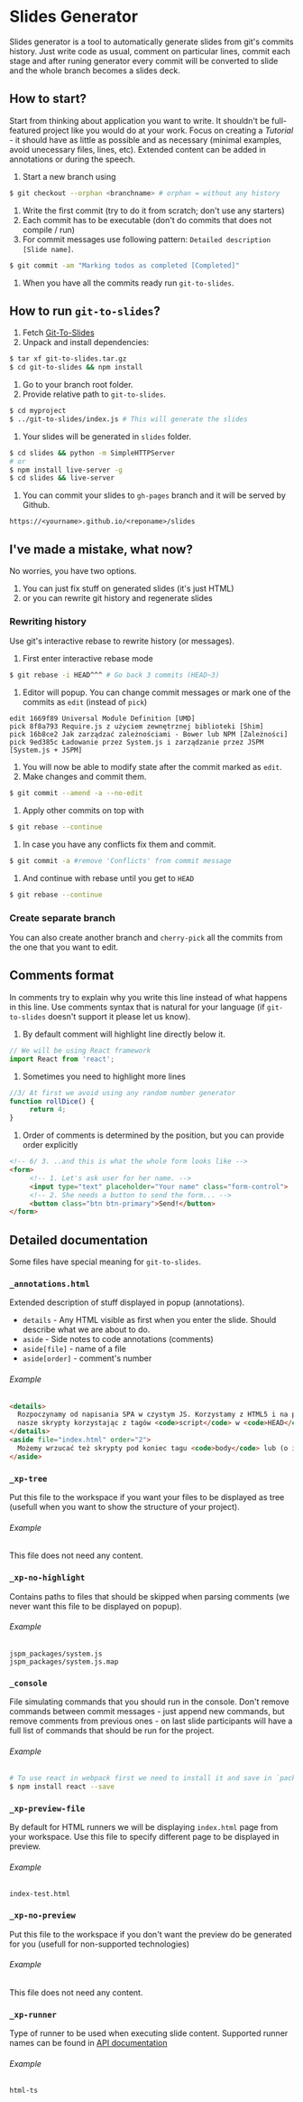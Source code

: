 # Slides Generator

Slides generator is a tool to automatically generate slides from git's commits history.
Just write code as usual, comment on particular lines, commit each stage and after runing generator every commit will be converted to slide and the whole branch becomes a slides deck.

## How to start?

Start from thinking about application you want to write. It shouldn't be full-featured project like you would
do at your work. Focus on creating a *Tutorial* - it should have as little as possible and as necessary (minimal examples, avoid unecessary files, lines, etc). Extended content can be added in annotations or during the speech.

1. Start a new branch using
```bash
$ git checkout --orphan <branchname> # orphan = without any history
```
1. Write the first commit (try to do it from scratch; don't use any starters)
1. Each commit has to be executable (don't do commits that does not compile / run)
1. For commit messages use following pattern: `Detailed description [Slide name]`.
```bash
$ git commit -am "Marking todos as completed [Completed]"
```
1. When you have all the commits ready run `git-to-slides`.

## How to run `git-to-slides`?

1. Fetch [Git-To-Slides](../static/git-to-slides.tar.gz)
1. Unpack and install dependencies:
```bash
$ tar xf git-to-slides.tar.gz
$ cd git-to-slides && npm install
```
1. Go to your branch root folder.
1. Provide relative path to `git-to-slides`.
```bash
$ cd myproject
$ ../git-to-slides/index.js # This will generate the slides
```
1. Your slides will be generated in `slides` folder.
```bash
$ cd slides && python -m SimpleHTTPServer
# or
$ npm install live-server -g
$ cd slides && live-server
```
1. You can commit your slides to `gh-pages` branch and it will be served by Github.
```
https://<yourname>.github.io/<reponame>/slides
```

## I've made a mistake, what now?

No worries, you have two options.
1. You can just fix stuff on generated slides (it's just HTML)
1. or you can rewrite git history and regenerate slides

### Rewriting history

Use git's interactive rebase to rewrite history (or messages).

1. First enter interactive rebase mode
```bash
$ git rebase -i HEAD^^^ # Go back 3 commits (HEAD~3)
```
1. Editor will popup. You can change commit messages or mark one of the commits as `edit` (instead of `pick`)
```generic
edit 1669f89 Universal Module Definition [UMD]
pick 8f8a793 Require.js z użyciem zewnętrznej biblioteki [Shim]
pick 16b8ce2 Jak zarządzać zależnościami - Bower lub NPM [Zależności]
pick 9ed385c Ładowanie przez System.js i zarządzanie przez JSPM [System.js + JSPM]
```

1. You will now be able to modify state after the commit marked as `edit`.
1. Make changes and commit them.
```bash
$ git commit --amend -a --no-edit
```
1. Apply other commits on top with
```bash
$ git rebase --continue
```
1. In case you have any conflicts fix them and commit.
```bash
$ git commit -a #remove 'Conflicts' from commit message
```
1. And continue with rebase until you get to `HEAD`
```bash
$ git rebase --continue
```


### Create separate branch

You can also create another branch and `cherry-pick` all the commits from the one that you want to edit.

## Comments format

In comments try to explain why you write this line instead of what happens in this line. Use comments syntax that is natural for your language (if `git-to-slides` doesn't support it please let us know).

1. By default comment will highlight line directly below it.
```js
// We will be using React framework
import React from 'react';
```
1. Sometimes you need to highlight more lines
```js
//3/ At first we avoid using any random number generator
function rollDice() {
     return 4;
}
```

1. Order of comments is determined by the position, but you can provide order explicitly
```html
<!-- 6/ 3. ..and this is what the whole form looks like -->
<form>
     <!-- 1. Let's ask user for her name. -->
     <input type="text" placeholder="Your name" class="form-control">
     <!-- 2. She needs a button to send the form... -->
     <button class="btn btn-primary">Send!</button>
</form>
```

## Detailed documentation

Some files have special meaning for `git-to-slides`.

### `_annotations.html`

Extended description of stuff displayed in popup (annotations).

- `details` - Any HTML visible as first when you enter the slide. Should describe what we are about to do.
- `aside` - Side notes to code annotations (comments)
- `aside[file]` - name of a file
- `aside[order]` - comment's number

###### Example
```html
<details>
  Rozpoczynamy od napisania SPA w czystym JS. Korzystamy z HTML5 i na początek ładujemy
  nasze skrypty korzystając z tagów <code>script</code> w <code>HEAD</code>.
</details>
<aside file="index.html" order="2">
  Możemy wrzucać też skrypty pod koniec tagu <code>body</code> lub (o ile się da) skorzystać z atrybutu <code>async</code>
</aside>
```

### `_xp-tree`

Put this file to the workspace if you want your files to be displayed as tree (usefull when you want to show the structure of your project).

###### Example
This file does not need any content.

### `_xp-no-highlight`

Contains paths to files that should be skipped when parsing comments (we never want this file to be displayed on popup).

###### Example
```
jspm_packages/system.js
jspm_packages/system.js.map
```

### `_console`

File simulating commands that you should run in the console. Don't remove commands between  commit messages - just append new commands, but remove comments from previous ones - on last slide participants will have a full list of commands that should be run for the project.

###### Example
```bash
# To use react in webpack first we need to install it and save in `package.json`
$ npm install react --save
```

### `_xp-preview-file`

By default for HTML runners we will be displaying `index.html` page from your workspace. Use this file to specify different page to be displayed in preview.

###### Example
```
index-test.html
```

### `_xp-no-preview`

Put this file to the workspace if you don't want the preview do be generated for you (usefull for non-supported technologies)

###### Example
This file does not need any content.

### `_xp-runner`

Type of runner to be used when executing slide content. Supported runner names can be found in [API documentation](/docs)

###### Example
```
html-ts
```


